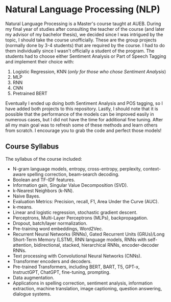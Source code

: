 # Natural Language Processing (NLP)

Natural Language Processing is a Master's course taught at AUEB. During my final year of studies after consulting the teacher of the course (and later my advisor of my bachelor thesis),
we decided since I was intrigued by the topic, I should take the course unofficially. These are the group projects (normally done by 3-4 students) that are required by the
course. I had to do them individually since I wasn't officially a student of the program. The students had to choose either Sentiment
Analysis or Part of Speech Tagging and implement their choice with:

1. Logistic Regression, KNN  (*only for those who chose Sentiment Analysis*)
2. MLP
3. RNN
4. CNN
5. Pretrained BERT

Eventually I ended up doing both Sentiment Analysis and POS tagging, so I have added both projects to this repository. Lastly, I should note that it is possible that the performance
of the models can be improved easily in numerous cases, but I did not have the time for additional fine tuning. After all my main goal was to refresh
some of these methods and learn others from scratch. 
I encourage you to grab the code and perfect those models! 

## Course Syllabus

The syllabus of the course included:

- N-gram language models, entropy, cross-entropy, perplexity, context-aware spelling correction, beam-search decoding.
- Boolean and TF-IDF features.
- Information gain, Singular Value Decomposition (SVD).
- k-Nearest Neighbors (k-NN).
- Naive Bayes.
- Evaluation Metrics: Precision, recall, F1, Area Under the Curve (AUC).
- k-means.
- Linear and logistic regression, stochastic gradient descent.
- Perceptrons, Multi-Layer Perceptrons (MLPs), backpropagation.
- Dropout, batch/layer normalization.
- Pre-training word embeddings, Word2Vec.
- Recurrent Neural Networks (RNNs), Gated Recurrent Units (GRUs)/Long Short-Term Memory (LSTM), RNN language models, RNNs with self-attention, bidirectional, stacked, hierarchical RNNs, encoder-decoder RNNs.
- Text processing with Convolutional Neural Networks (CNNs).
- Transformer encoders and decoders.
- Pre-trained Transformers, including BERT, BART, T5, GPT-x, InstructGPT, ChatGPT, fine-tuning, prompting.
- Data augmentation.
- Applications in spelling correction, sentiment analysis, information extraction, machine translation, image captioning, question answering, dialogue systems.
